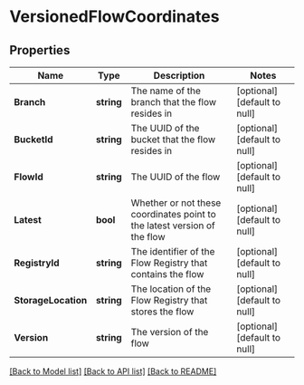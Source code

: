 # VersionedFlowCoordinates

## Properties
Name | Type | Description | Notes
------------ | ------------- | ------------- | -------------
**Branch** | **string** | The name of the branch that the flow resides in | [optional] [default to null]
**BucketId** | **string** | The UUID of the bucket that the flow resides in | [optional] [default to null]
**FlowId** | **string** | The UUID of the flow | [optional] [default to null]
**Latest** | **bool** | Whether or not these coordinates point to the latest version of the flow | [optional] [default to null]
**RegistryId** | **string** | The identifier of the Flow Registry that contains the flow | [optional] [default to null]
**StorageLocation** | **string** | The location of the Flow Registry that stores the flow | [optional] [default to null]
**Version** | **string** | The version of the flow | [optional] [default to null]

[[Back to Model list]](../README.md#documentation-for-models) [[Back to API list]](../README.md#documentation-for-api-endpoints) [[Back to README]](../README.md)

